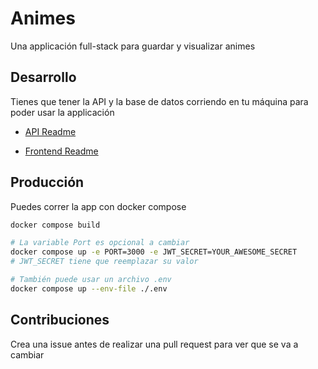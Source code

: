 # Animes

Una applicación full-stack para guardar y visualizar animes

## Desarrollo

Tienes que tener la API y la base de datos corriendo en tu máquina para poder usar la applicación

- [API Readme](./api/README.md)

- [Frontend Readme](./frontend/README.md)

## Producción

Puedes correr la app con docker compose

```bash
docker compose build

# La variable Port es opcional a cambiar
docker compose up -e PORT=3000 -e JWT_SECRET=YOUR_AWESOME_SECRET
# JWT_SECRET tiene que reemplazar su valor

# También puede usar un archivo .env
docker compose up --env-file ./.env
```

## Contribuciones

Crea una issue antes de realizar una pull request para ver que se va a cambiar

